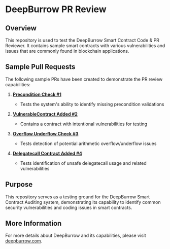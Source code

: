 # DeepBurrow PR Review

## Overview

This repository is used to test the DeepBurrow Smart Contract Code & PR Reviewer. It contains sample smart contracts with various vulnerabilities and issues that are commonly found in blockchain applications.

## Sample Pull Requests

The following sample PRs have been created to demonstrate the PR review capabilities:

1. **[Precondition Check #1](https://github.com/DeepBurrow/deepburrow-pr-review/pull/1)**

   - Tests the system's ability to identify missing precondition validations

2. **[VulnerableContract Added #2](https://github.com/DeepBurrow/deepburrow-pr-review/pull/2)**

   - Contains a contract with intentional vulnerabilities for testing

3. **[Overflow Underflow Check #3](https://github.com/DeepBurrow/deepburrow-pr-review/pull/3)**

   - Tests detection of potential arithmetic overflow/underflow issues

4. **[Delegatecall Contract Added #4](https://github.com/DeepBurrow/deepburrow-pr-review/pull/4)**
   - Tests identification of unsafe delegatecall usage and related vulnerabilities

## Purpose

This repository serves as a testing ground for the DeepBurrow Smart Contract Auditing system, demonstrating its capability to identify common security vulnerabilities and coding issues in smart contracts.

## More Information

For more details about DeepBurrow and its capabilities, please visit [deepburrow.com](https://deepburrow.com).
